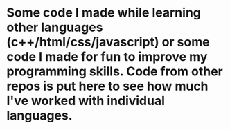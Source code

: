 # Some code I made while learning other languages (c++/html/css/javascript) or some code I made for fun to improve my programming skills. Code from other repos is put here to see how much I've worked with individual languages. 
